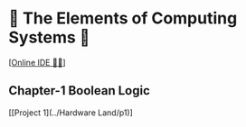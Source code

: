# 🚀 The Elements of Computing Systems 🚀

[[Online IDE 🔗🔗](https://nand2tetris.github.io/web-ide/chip/)]

## Chapter-1 Boolean Logic 
   [[Project 1](../Hardware Land/p1)]